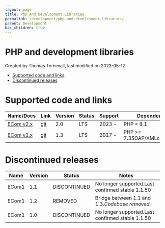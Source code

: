 ```yaml
---
layout: page
title: Php And Development Libraries
permalink: /development/php-and-development-libraries/
parent: Development
has_children: true
---
```




# PHP and development libraries 
Created by Thomas Tornevall, last modified on 2023-05-12
- [Supported code and
  links](#PHPanddevelopmentlibraries-Supportedcodeandlinks)
- [Discontinued
  releases](#PHPanddevelopmentlibraries-Discontinuedreleases)
# Supported code and links
  
| Name/Docs                  | Link                                                          | Version | Status | Support | Dependencies                    | Shop API's                      |
|----------------------------|---------------------------------------------------------------|---------|--------|---------|---------------------------------|---------------------------------|
| [ECom v2.x](81887258.html) | [git](https://bitbucket.org/resursbankplugins/ecom2)          | 2.0     | LTS    | 2023 -  | PHP = 8.1                       | MAPI                            |
| [ECom v1.x](87393094.html) | [git](https://bitbucket.org/resursbankplugins/resurs-ecomphp) | 1.3     | LTS    | 2017 -  | PHP \>= 7.3SOAP/XMLcurl+netcurl | SIMPLIFIEDRESURS CHECKOUTHOSTED |
  
# Discontinued releases
  
| Name  | Version | Status       | Notes                                            |
|-------|---------|--------------|--------------------------------------------------|
| ECom1 | 1.1     | DISCONTINUED | No longer supported.Last confirmed stable 1.1.50 |
| ECom1 | 1.2     | REMOVED      | Bridge between 1.1 and 1.3.*Codebase removed.*   |
| ECom1 | 1.0     | DISCONTINUED | No longer supported.Last confirmed stable 1.1.50 |
  
